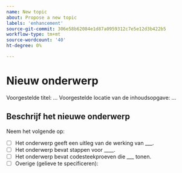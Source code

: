 ```yaml
---
name: New topic
about: Propose a new topic
labels: 'enhancement'
source-git-commit: 306e58b62084e1d87a0959312c7e5e12d3b422b5
workflow-type: tm+mt
source-wordcount: '40'
ht-degree: 0%

---
```



# Nieuw onderwerp

Voorgestelde titel: ...
Voorgestelde locatie van de inhoudsopgave: ...

## Beschrijf het nieuwe onderwerp

<!-- (REQUIRED) Describe the new content. Provide as much detail and as many resources as you can. -->

Neem het volgende op:

- [ ] Het onderwerp geeft een uitleg van de werking van ___.
- [ ] Het onderwerp bevat stappen voor ____.
- [ ] Het onderwerp bevat codesteekproeven die ___ tonen.
- [ ] Overige (gelieve te specificeren):

<!-- Thank you for taking the time to report the issue. -->
